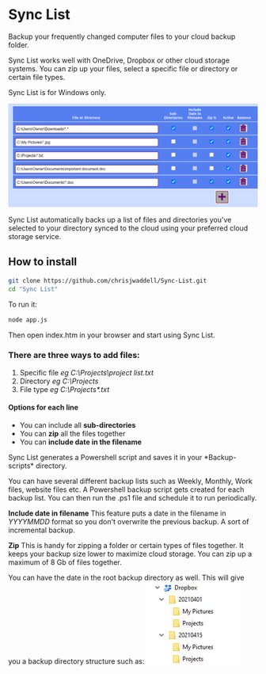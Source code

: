 # Sync List

Backup your frequently changed computer files to your cloud backup folder.

Sync List works well with OneDrive, Dropbox or other cloud storage systems.
You can zip up your files, select a specific file or directory or certain file types.

Sync List is for Windows only.

![Sync List File list](https://github.com/chrisjwaddell/Sync-List/blob/main/img/sync-list.jpg)

Sync List automatically backs up a list of files and directories you've selected to your directory synced to the cloud using your preferred cloud storage service.


## How to install

```bash
git clone https://github.com/chrisjwaddell/Sync-List.git
cd "Sync List"
```

To run it:
```bash
node app.js
```

Then open index.htm in your browser and start using Sync List.



### There are three ways to add files:
1. Specific file *eg C:\Projects\project list.txt*
2. Directory *eg C:\Projects*
3. File type *eg C:\Projects\*.txt*


#### Options for each line
- You can include all **sub-directories**
- You can **zip** all the files together
- You can **include date in the filename**


Sync List generates a Powershell script and saves it in your *Backup-scripts\* directory.

You can have several different backup lists such as Weekly, Monthly, Work files, website files etc. A Powershell backup script gets created for each backup list.
You can then run the .ps1 file and schedule it to run periodically.

**Include date in filename**
This feature puts a date in the filename in *YYYYMMDD* format so you don't overwrite the previous backup. A sort of incremental backup.

**Zip**
This is handy for zipping a folder or certain types of files together. It keeps your backup size lower to maximize cloud storage.
You can zip up a maximum of 8 Gb of files together.

You can have the date in the root backup directory as well. This will give you a backup directory structure such as:
![Sync List Directory structure](https://github.com/chrisjwaddell/Sync-List/blob/main/img/directories.jpg)















